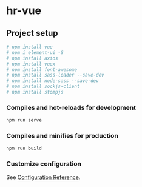 # hr-vue

## Project setup

```bash
# npm install vue
# npm i element-ui -S
# npm install axios
# npm install vuex
# npm install font-awesome
# npm install sass-loader --save-dev
# npm install node-sass --save-dev
# npm install sockjs-client
# npm install stompjs
```

### Compiles and hot-reloads for development

```bash
npm run serve
```

### Compiles and minifies for production

```bash
npm run build
```

### Customize configuration

See [Configuration Reference](https://cli.vuejs.org/config/).
